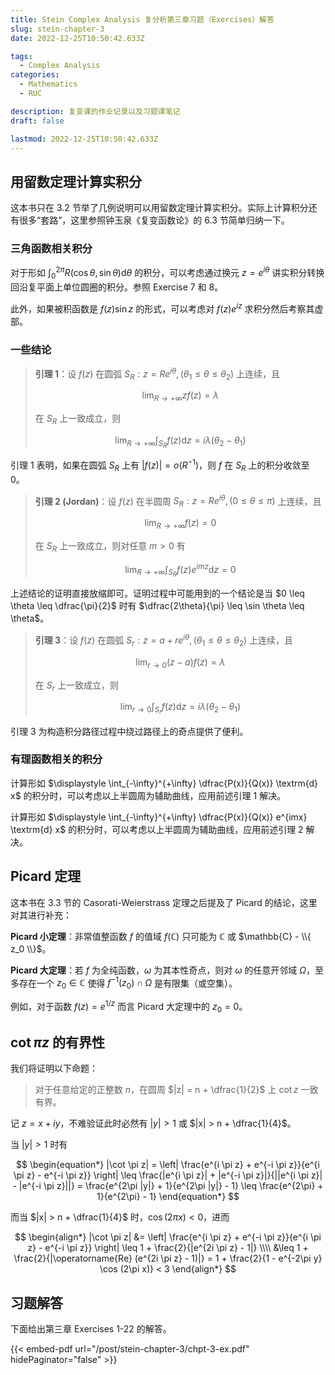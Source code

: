 ```yaml
---
title: Stein Complex Analysis 复分析第三章习题（Exercises）解答
slug: stein-chapter-3
date: 2022-12-25T10:50:42.633Z

tags:
  - Complex Analysis
categories:
  - Mathematics
  - RUC

description: 复变课的作业记录以及习题课笔记
draft: false

lastmod: 2022-12-25T10:50:42.633Z
---
```


## 用留数定理计算实积分

这本书只在 3.2 节举了几例说明可以用留数定理计算实积分。实际上计算积分还有很多“套路”，这里参照钟玉泉《复变函数论》的 6.3 节简单归纳一下。

### 三角函数相关积分

对于形如 $\displaystyle \int_{0}^{2\pi} R(\cos \theta, \sin \theta) \textrm{d} \theta$ 的积分，可以考虑通过换元 $z = e^{i \theta}$ 讲实积分转换回沿复平面上单位圆圈的积分。参照 Exercise 7 和 8。

此外，如果被积函数是 $f(z) \sin z$ 的形式，可以考虑对 $f(z) e^{iz}$ 求积分然后考察其虚部。

### 一些结论

> **引理 1**：设 $f(z)$ 在圆弧 $S_R : z = R e^{i \theta},(\theta_1 \leq \theta \leq \theta_2)$ 上连续，且
>
> $$ \lim_{R \to +\infty} z f(z) = \lambda $$
>
> 在 $S_R$ 上一致成立，则
>
> $$
> \lim_{R \to +\infty} \int_{S_R} f(z) \textrm{d}z = i \lambda (\theta_2 - \theta_1)
> $$

引理 1 表明，如果在圆弧 $S_R$ 上有 $|f(z)| = o(R^{-1})$，则 $f$ 在 $S_R$ 上的积分收敛至 $0$。

> **引理 2 (Jordan)**：设 $f(z)$ 在半圆周 $S_R : z = R e^{i \theta},(0 \leq \theta \leq \pi)$ 上连续，且
>
> $$ \lim_{R \to +\infty} f(z) = 0 $$
>
> 在 $S_R$ 上一致成立，则对任意 $m > 0$ 有
>
> $$
> \lim_{R \to +\infty} \int_{S_R} f(z) e^{imz} \textrm{d}z = 0
> $$

上述结论的证明直接放缩即可。证明过程中可能用到的一个结论是当 $0 \leq \theta \leq \dfrac{\pi}{2}$ 时有 $\dfrac{2\theta}{\pi} \leq \sin \theta \leq \theta$。

> **引理 3**：设 $f(z)$ 在圆弧 $S_r : z = a + r e^{i \theta},(\theta_1 \leq \theta \leq \theta_2)$ 上连续，且
>
> $$ \lim_{r \to 0} (z - a) f(z) = \lambda $$
>
> 在 $S_r$ 上一致成立，则
>
> $$
> \lim_{r \to 0} \int_{S_r} f(z) \textrm{d}z = i \lambda (\theta_2 - \theta_1)
> $$

引理 3 为构造积分路径过程中绕过路径上的奇点提供了便利。

### 有理函数相关的积分

计算形如 $\displaystyle \int_{-\infty}^{+\infty} \dfrac{P(x)}{Q(x)} \textrm{d} x$ 的积分时，可以考虑以上半圆周为辅助曲线，应用前述引理 1 解决。

计算形如 $\displaystyle \int_{-\infty}^{+\infty} \dfrac{P(x)}{Q(x)} e^{imx} \textrm{d} x$ 的积分时，可以考虑以上半圆周为辅助曲线，应用前述引理 2 解决。

## Picard 定理

这本书在 3.3 节的 Casorati-Weierstrass 定理之后提及了 Picard 的结论，这里对其进行补充：

**Picard 小定理**：非常值整函数 $f$ 的值域 $f(\mathbb{C})$ 只可能为 $\mathbb{C}$ 或 $\mathbb{C} - \\{ z_0 \\}$。

**Picard 大定理**：若 $f$ 为全纯函数，$\omega$ 为其本性奇点，则对 $\omega$ 的任意开邻域 $\Omega$，至多存在一个 $z_0 \in \mathbb{C}$ 使得 $f^{-1}(z_0) \cap \Omega$ 是有限集（或空集）。

例如，对于函数 $f(z) = e^{1/z}$ 而言 Picard 大定理中的 $z_0 = 0$。

## $\cot \pi z$ 的有界性

我们将证明以下命题：

> 对于任意给定的正整数 $n$，在圆周 $|z| = n + \dfrac{1}{2}$ 上 $\cot z$ 一致有界。

记 $z = x + iy$，不难验证此时必然有 $|y| > 1$ 或 $|x| > n + \dfrac{1}{4}$。

当 $|y| > 1$ 时有

$$
\begin{equation*}
  |\cot \pi z|
  = \left| \frac{e^{i \pi z} + e^{-i \pi z}}{e^{i \pi z} - e^{-i \pi z}} \right|
  \leq \frac{|e^{i \pi z}| + |e^{-i \pi z}|}{||e^{i \pi z}| - |e^{-i \pi z}||}
  = \frac{e^{2\pi |y|} + 1}{e^{2\pi |y|} - 1}
  \leq \frac{e^{2\pi} + 1}{e^{2\pi} - 1}
\end{equation*}
$$

而当 $|x| > n + \dfrac{1}{4}$ 时，$\cos (2\pi x) < 0$，进而

$$
\begin{align*}
  |\cot \pi z|
  &= \left| \frac{e^{i \pi z} + e^{-i \pi z}}{e^{i \pi z} - e^{-i \pi z}} \right|
  \leq 1 + \frac{2}{|e^{2i \pi z} - 1|} \\\\
  &\leq 1 + \frac{2}{|\operatorname{Re} (e^{2i \pi z} - 1)|}
  = 1 + \frac{2}{1 - e^{-2\pi y} \cos (2\pi x)} < 3
\end{align*}
$$

## 习题解答

下面给出第三章 Exercises 1-22 的解答。

{{< embed-pdf url="/post/stein-chapter-3/chpt-3-ex.pdf" hidePaginator="false" >}}
